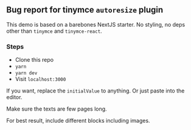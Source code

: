 ## Bug report for tinymce `autoresize` plugin

This demo is based on a barebones NextJS starter.
No styling, no deps other than `tinymce` and `tinymce-react`.

### Steps

-   Clone this repo
-   `yarn`
-   `yarn dev`
-   Visit `localhost:3000`

If you want, replace the `initialValue` to anything. Or just paste into the editor.

Make sure the texts are few pages long.

For best result, include different blocks including images.
